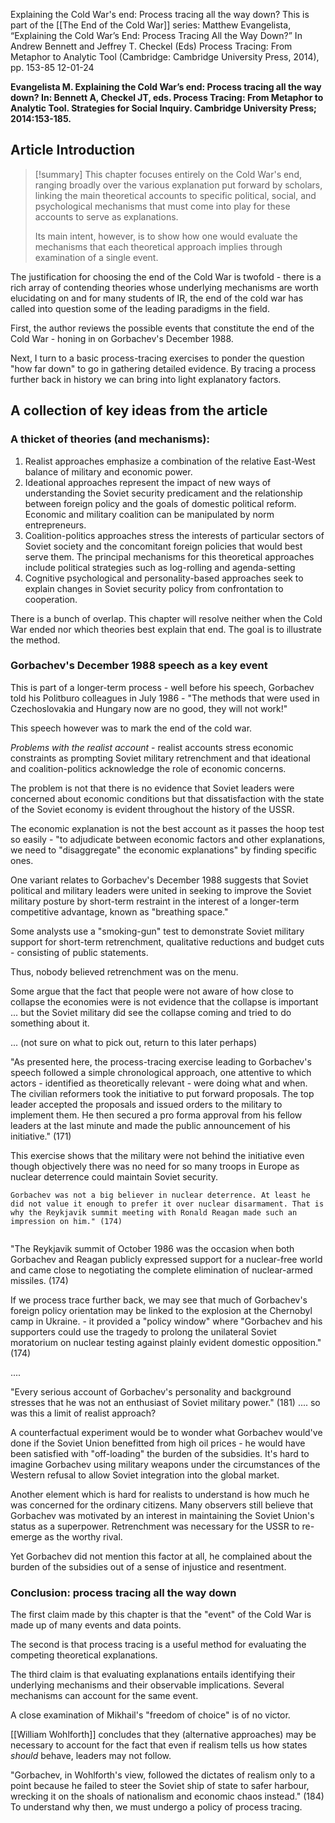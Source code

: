 Explaining the Cold War's end: Process tracing all the way down?
This is part of the [[The End of the Cold War]] series:
Matthew Evangelista, “Explaining the Cold War’s End: Process Tracing All the Way Down?” In Andrew Bennett and Jeffrey T. Checkel (Eds) Process Tracing: From Metaphor to Analytic Tool (Cambridge: Cambridge University Press, 2014), pp. 153-85
12-01-24

**Evangelista M. Explaining the Cold War’s end: Process tracing all the way down? In: Bennett A, Checkel JT, eds. Process Tracing: From Metaphor to Analytic Tool. Strategies for Social Inquiry. Cambridge University Press; 2014:153-185.**

## Article Introduction

>[!summary]
>This chapter focuses entirely on the Cold War's end, ranging broadly over the various explanation put forward by scholars, linking the main theoretical accounts to specific political, social, and psychological mechanisms that must come into play for these accounts to serve as explanations.
>
>Its main intent, however, is to show how one would evaluate the mechanisms that each theoretical approach implies through examination of a single event.
>

The justification for choosing the end of the Cold War is twofold - there is a rich array of contending theories whose underlying mechanisms are worth elucidating on and for many students of IR, the end of the cold war has called into question some of the leading paradigms in the field.

First, the author reviews the possible events that constitute the end of the Cold War - honing in on Gorbachev's December 1988.

Next, I turn to a basic process-tracing exercises to ponder the question "how far down" to go in gathering detailed evidence. By tracing a process further back in history we can bring into light explanatory factors.

## A collection of key ideas from the article

### A thicket of theories (and mechanisms):

1. Realist approaches emphasize a combination of the relative East-West balance of military and economic power.
2. Ideational approaches represent the impact of new ways of understanding the Soviet security predicament and the relationship between foreign policy and the goals of domestic political reform. Economic and military coalition can be manipulated by norm entrepreneurs.
3. Coalition-politics approaches stress the interests of particular sectors of Soviet society and the concomitant foreign policies that would best serve them. The principal mechanisms for this theoretical approaches include political strategies such as log-rolling and agenda-setting
4. Cognitive psychological and personality-based approaches seek to explain changes in Soviet security policy  from confrontation to cooperation.

There is a bunch of overlap. This chapter will resolve neither when the Cold War ended nor which theories best explain that end. The goal is to illustrate the method.

### Gorbachev's December 1988 speech as a key event

This is part of a longer-term process - well before his speech, Gorbachev told his Politburo colleagues in July 1986 - "The methods that were used in Czechoslovakia and Hungary now are no good, they will not work!"

This speech however was to mark the end of the cold war.

*Problems with the realist account* - realist accounts stress economic constraints as prompting Soviet military retrenchment and that ideational and coalition-politics acknowledge the role of economic concerns.

The problem is not that there is no evidence that Soviet leaders were concerned about economic conditions but that dissatisfaction with the state of the Soviet economy is evident throughout the history of the USSR.

The economic explanation is not the best account as it passes the hoop test so easily - "to adjudicate between economic factors and other explanations, we need to "disaggregate" the economic explanations" by finding specific ones.

One variant relates to Gorbachev's December 1988 suggests that Soviet political and military leaders were united in seeking to improve the Soviet military posture by short-term restraint in the interest of a longer-term competitive advantage, known as "breathing space."

Some analysts use a "smoking-gun" test to demonstrate Soviet military support for short-term retrenchment, qualitative reductions and budget cuts - consisting of public statements.

Thus, nobody believed retrenchment was on the menu.

Some argue that the fact that people were not aware of how close to collapse the economies were is not evidence that the collapse is important ... but the Soviet military did see the collapse coming and tried to do something about it.

... (not sure on what to pick out, return to this later perhaps)

"As presented here, the process-tracing exercise leading to Gorbachev's speech followed a simple chronological approach, one attentive to which actors - identified as theoretically relevant - were doing what and when. The civilian reformers took the initiative to put forward proposals. The top leader accepted the proposals and issued orders to the military to implement them. He then secured a pro forma approval from his fellow leaders at the last minute and made the public announcement of his initiative." (171)

This exercise  shows that the military were not behind the initiative even though objectively there was no need for so many troops in Europe as nuclear deterrence could maintain Soviet security.

```ad-quote
Gorbachev was not a big believer in nuclear deterrence. At least he did not value it enough to prefer it over nuclear disarmament. That is why the Reykjavik summit meeting with Ronald Reagan made such an impression on him." (174)


```

"The Reykjavik summit of October 1986 was the occasion when both Gorbachev and Reagan publicly expressed support for a nuclear-free world and came close to negotiating the complete elimination of nuclear-armed missiles. (174)

If we process trace further back, we may see that much of Gorbachev's foreign policy orientation may  be linked to the explosion at the Chernobyl camp in Ukraine. - it provided a "policy window" where "Gorbachev and his supporters could use the tragedy to prolong the unilateral Soviet moratorium on nuclear testing against plainly evident domestic opposition." (174)

....

"Every serious account of Gorbachev's personality and background stresses that he was not an enthusiast of Soviet military power." (181) .... so was this a limit of realist approach?

A counterfactual experiment would be to wonder what Gorbachev would've done if the Soviet Union benefitted from high oil prices - he would have been satisfied with "off-loading" the burden of the subsidies. It's hard to imagine Gorbachev using military weapons under the circumstances of the Western refusal to allow Soviet integration into the global market.

Another element which is hard for realists to understand is how much he was concerned for the ordinary citizens. Many observers still believe that Gorbachev was motivated by an interest in maintaining the Soviet Union's status as a superpower. Retrenchment was necessary for the USSR to re-emerge as the worthy rival.

Yet Gorbachev did not mention this factor at all, he complained about the burden of the subsidies out of a sense of injustice and resentment.

### Conclusion: process tracing all the way down

The first claim made by this chapter is that the "event" of the Cold War is made up of many events and data points.

The second is that process tracing is a useful method for evaluating the competing theoretical explanations.

The third claim is that evaluating explanations entails identifying their underlying mechanisms and their observable implications. Several mechanisms can account for the same event.

A close examination of Mikhail's "freedom of choice" is of no victor.

[[William Wohlforth]] concludes that they (alternative approaches) may be necessary to account for the fact that even if realism tells us how states *should* behave, leaders may not follow.

"Gorbachev, in Wohlforth's view, followed the dictates of realism only to a point because he failed to steer the Soviet ship of state to safer harbour, wrecking it on the shoals of nationalism and economic chaos instead." (184) To understand why then, we must undergo a policy of process tracing.
